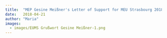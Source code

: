 ```yaml
---
title:  "MEP Gesine Meißner's Letter of Support for MEU Strasbourg 2018"
date:   2018-04-21
author: "Maria"
images:
  - images/EUMS Grußwort Gesine Meißner-1.png
---
```

